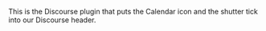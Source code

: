 This is the Discourse plugin that puts the Calendar icon and the shutter tick into our Discourse header. 